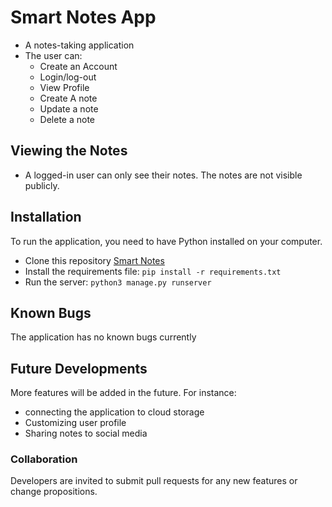# Smart Notes App
- A notes-taking application
- The user can:
  - Create an Account
  - Login/log-out
  - View Profile
  - Create A note
  - Update a note
  - Delete a note

## Viewing the Notes
- A logged-in user can only see their notes. The notes are not visible publicly.

## Installation
To run the application, you need to have Python installed on your computer.
- Clone this repository [Smart Notes](https://github.com/Mathenge-Alex/Smartnotes)
- Install the requirements file: `pip install -r requirements.txt`
- Run the server: `python3 manage.py runserver`

## Known Bugs
The application has no known bugs currently

## Future Developments
More features will be added in the future. For instance:
- connecting the application to cloud storage
- Customizing user profile
- Sharing notes to social media

### Collaboration
Developers are invited to submit pull requests for any new features or change propositions.
